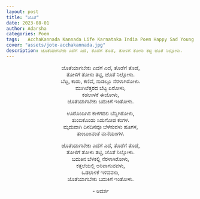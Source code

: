 ```yaml
---
layout: post
title: "ಜೊತೆ"
date: 2023-08-01
author: Adarsha
categories: Poem
tags:	AcchaKannada Kannada Life Karnataka India Poem Happy Sad Young me run escape girl romance love hate happiness
cover: "assets/jote-acchakannada.jpg"
description: ಜೊತೆಯಾಗಬೇಕು ಎದೆಗೆ ಎದೆ, ತೊಡೆಗೆ ತೊಡೆ, ತೋಳಿಗೆ ತೋಳು ತಟ್ಟಿ ಜೊತೆ ನಿಲ್ಲೋಳು.
---
```


<p align ="center"> ಜೊತೆಯಾಗಬೇಕು ಎದೆಗೆ ಎದೆ, ತೊಡೆಗೆ ತೊಡೆ, <br>
ತೋಳಿಗೆ ತೋಳು ತಟ್ಟಿ, ಜೊತೆ ನಿಲ್ಲೋಳು. <br>
ಬೆಟ್ಟ, ಕಾಡು, ಕಣಿವೆ, ನಾಡಲ್ಲೂ ನೆರಳಾಗಿರೋಳು. <br>
ಮುಗಿಲೆತ್ತರದ ಬೆಟ್ಟ ಏರೋಳು, <br>
ಕಡಲಾಳಕೆ ಈಜೋಳು, <br>
ಜೊತೆಯಾಗಬೇಕು ಬದುಕಿಗೆ ಇಂತೋಳು. </p>
<!--more-->
<p align ="center"> ಊರೊಂದಿಗಿನ ಕಾಳಗದಲಿ ಬೆನ್ನಿಗಿರೋಳು, <br>
ತುಂಬಿಕೊಂಡು ಸಿಡುಗೋಪ ಕಂಗಳ. <br>
ಮೃದುವಾಗಿ ದಿನದಿನವೂ ಬೆಳೆಸುವಳು ಹೂಗಳ, <br>
ತುಂಬುಂವಂತೆ ಮನೆಯಂಗಳ. </p>


<p align ="center"> ಜೊತೆಯಾಗಬೇಕು ಎದೆಗೆ ಎದೆ, ತೊಡೆಗೆ ತೊಡೆ, <br>
ತೋಳಿಗೆ ತೋಳು ತಟ್ಟಿ, ಜೊತೆ ನಿಲ್ಲೋಳು. <br>
ಬದುಕಿನ ಬೆಳಕಲ್ಲಿ ನೆರಳಾಗಿರೋಳು, <br>
ಕತ್ತಲೆಯಲ್ಲಿ ಅರಿವಾಗುವವಳು, <br>
ಒಡಲಾಳಕೆ ಇಳಿವವಳು, <br>
ಜೊತೆಯಾಗಬೇಕು ಬದುಕಿಗೆ ಇಂತೋಳು. </p>

<p align ="center"> - ಆದರ್ಶ </p>
